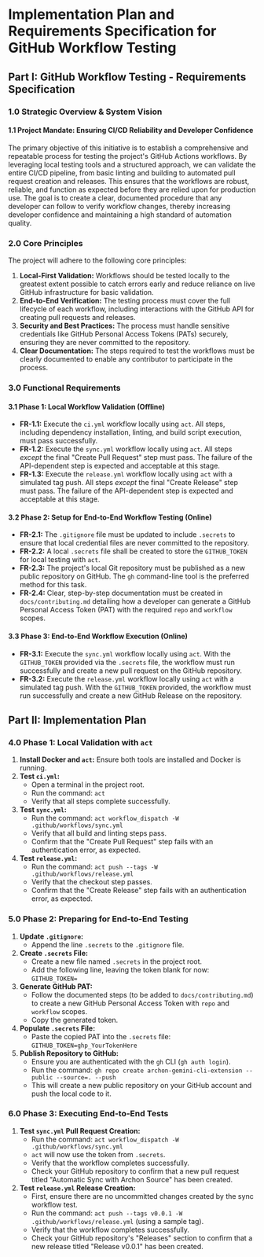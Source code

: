 # **Implementation Plan and Requirements Specification for GitHub Workflow Testing**

## **Part I: GitHub Workflow Testing - Requirements Specification**

### **1.0 Strategic Overview & System Vision**

#### **1.1 Project Mandate: Ensuring CI/CD Reliability and Developer Confidence**

The primary objective of this initiative is to establish a comprehensive and repeatable process for testing the project's GitHub Actions workflows. By leveraging local testing tools and a structured approach, we can validate the entire CI/CD pipeline, from basic linting and building to automated pull request creation and releases. This ensures that the workflows are robust, reliable, and function as expected before they are relied upon for production use. The goal is to create a clear, documented procedure that any developer can follow to verify workflow changes, thereby increasing developer confidence and maintaining a high standard of automation quality.

### **2.0 Core Principles**

The project will adhere to the following core principles:

1.  **Local-First Validation:** Workflows should be tested locally to the greatest extent possible to catch errors early and reduce reliance on live GitHub infrastructure for basic validation.
2.  **End-to-End Verification:** The testing process must cover the full lifecycle of each workflow, including interactions with the GitHub API for creating pull requests and releases.
3.  **Security and Best Practices:** The process must handle sensitive credentials like GitHub Personal Access Tokens (PATs) securely, ensuring they are never committed to the repository.
4.  **Clear Documentation:** The steps required to test the workflows must be clearly documented to enable any contributor to participate in the process.

### **3.0 Functional Requirements**

#### **3.1 Phase 1: Local Workflow Validation (Offline)**

-   **FR-1.1:** Execute the `ci.yml` workflow locally using `act`. All steps, including dependency installation, linting, and build script execution, must pass successfully.
-   **FR-1.2:** Execute the `sync.yml` workflow locally using `act`. All steps *except* the final "Create Pull Request" step must pass. The failure of the API-dependent step is expected and acceptable at this stage.
-   **FR-1.3:** Execute the `release.yml` workflow locally using `act` with a simulated tag push. All steps *except* the final "Create Release" step must pass. The failure of the API-dependent step is expected and acceptable at this stage.

#### **3.2 Phase 2: Setup for End-to-End Workflow Testing (Online)**

-   **FR-2.1:** The `.gitignore` file must be updated to include `.secrets` to ensure that local credential files are never committed to the repository.
-   **FR-2.2:** A local `.secrets` file shall be created to store the `GITHUB_TOKEN` for local testing with `act`.
-   **FR-2.3:** The project's local Git repository must be published as a new public repository on GitHub. The `gh` command-line tool is the preferred method for this task.
-   **FR-2.4:** Clear, step-by-step documentation must be created in `docs/contributing.md` detailing how a developer can generate a GitHub Personal Access Token (PAT) with the required `repo` and `workflow` scopes.

#### **3.3 Phase 3: End-to-End Workflow Execution (Online)**

-   **FR-3.1:** Execute the `sync.yml` workflow locally using `act`. With the `GITHUB_TOKEN` provided via the `.secrets` file, the workflow must run successfully and create a new pull request on the GitHub repository.
-   **FR-3.2:** Execute the `release.yml` workflow locally using `act` with a simulated tag push. With the `GITHUB_TOKEN` provided, the workflow must run successfully and create a new GitHub Release on the repository.

## **Part II: Implementation Plan**

### **4.0 Phase 1: Local Validation with `act`**

1.  **Install Docker and `act`:** Ensure both tools are installed and Docker is running.
2.  **Test `ci.yml`:**
    -   Open a terminal in the project root.
    -   Run the command: `act`
    -   Verify that all steps complete successfully.
3.  **Test `sync.yml`:**
    -   Run the command: `act workflow_dispatch -W .github/workflows/sync.yml`
    -   Verify that all build and linting steps pass.
    -   Confirm that the "Create Pull Request" step fails with an authentication error, as expected.
4.  **Test `release.yml`:**
    -   Run the command: `act push --tags -W .github/workflows/release.yml`
    -   Verify that the checkout step passes.
    -   Confirm that the "Create Release" step fails with an authentication error, as expected.

### **5.0 Phase 2: Preparing for End-to-End Testing**

1.  **Update `.gitignore`:**
    -   Append the line `.secrets` to the `.gitignore` file.
2.  **Create `.secrets` File:**
    -   Create a new file named `.secrets` in the project root.
    -   Add the following line, leaving the token blank for now: `GITHUB_TOKEN=`
3.  **Generate GitHub PAT:**
    -   Follow the documented steps (to be added to `docs/contributing.md`) to create a new GitHub Personal Access Token with `repo` and `workflow` scopes.
    -   Copy the generated token.
4.  **Populate `.secrets` File:**
    -   Paste the copied PAT into the `.secrets` file: `GITHUB_TOKEN=ghp_YourTokenHere`
5.  **Publish Repository to GitHub:**
    -   Ensure you are authenticated with the `gh` CLI (`gh auth login`).
    -   Run the command: `gh repo create archon-gemini-cli-extension --public --source=. --push`
    -   This will create a new public repository on your GitHub account and push the local code to it.

### **6.0 Phase 3: Executing End-to-End Tests**

1.  **Test `sync.yml` Pull Request Creation:**
    -   Run the command: `act workflow_dispatch -W .github/workflows/sync.yml`
    -   `act` will now use the token from `.secrets`.
    -   Verify that the workflow completes successfully.
    -   Check your GitHub repository to confirm that a new pull request titled "Automatic Sync with Archon Source" has been created.
2.  **Test `release.yml` Release Creation:**
    -   First, ensure there are no uncommitted changes created by the sync workflow test.
    -   Run the command: `act push --tags v0.0.1 -W .github/workflows/release.yml` (using a sample tag).
    -   Verify that the workflow completes successfully.
    -   Check your GitHub repository's "Releases" section to confirm that a new release titled "Release v0.0.1" has been created.
